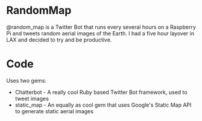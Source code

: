 # RandomMap
@random_map is a Twitter Bot that runs every several hours on a Raspberry Pi and tweets random aerial images of the Earth. I had a five hour layover in LAX and decided to try and be productive.

# Code
Uses two gems:
* Chatterbot - A really cool Ruby based Twitter Bot framework, used to tweet images
* static_map - An equally as cool gem that uses Google's Static Map API to generate static aerial images
